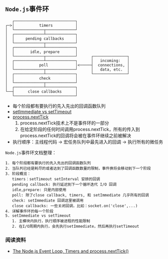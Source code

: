 ## `Node.js`事件环

```text
   ┌───────────────────────────┐
┌─>│           timers          │
│  └─────────────┬─────────────┘
│  ┌─────────────┴─────────────┐
│  │     pending callbacks     │
│  └─────────────┬─────────────┘
│  ┌─────────────┴─────────────┐
│  │       idle, prepare       │
│  └─────────────┬─────────────┘      ┌───────────────┐
│  ┌─────────────┴─────────────┐      │   incoming:   │
│  │           poll            │<─────┤  connections, │
│  └─────────────┬─────────────┘      │   data, etc.  │
│  ┌─────────────┴─────────────┐      └───────────────┘
│  │           check           │
│  └─────────────┬─────────────┘
│  ┌─────────────┴─────────────┐
└──┤      close callbacks      │
   └───────────────────────────┘
```

* 每个阶段都有要执行的先入先出的回调函数队列
* [setImmediate vs setTimeout](https://nodejs.org/en/docs/guides/event-loop-timers-and-nexttick/#setimmediate-vs-settimeout)
* [process.nextTick](https://nodejs.org/en/docs/guides/event-loop-timers-and-nexttick/#process-nexttick)
  1. process.nextTick技术上不是事件环的一部分
  2. 在给定阶段的任何时间调用process.nextTick，所有的传入到process.nextTick的回调将会被在事件环继续之前被解决
* 执行顺序：主线程代码 -> 宏任务队列中最先进入的回调 -> 执行所有的微任务

`Node.js`事件环文档整理：

```text
1. 每个阶段都有要执行的先入先出的回调函数队列
2. 当队列已经是耗尽的或者达到了回调函数数量的限制，事件换将会移动到下一个阶段
3. 阶段概览：
   timers：setTimeout setInterval 安排的回调
   pending callback: 执行延迟到下一个循环迭代 I/O 回调
   idle,prepare: 只是内部使用
   poll: 除了close callback, timers, 和 setImmediate 几乎所有的回调
   check: setImmediate 回调这里被调用
   close callbacks: 一些关闭回调，比如：socket.on('close',...)
4. 详解事件环的每一个阶段
5. setImmediate vs setTimeout
   1. 主模块内执行，执行顺序被进程的性能限制
   2. 在I/O周期内执行，会先执行setImmediate，然后再执行setTimeout
```

### 阅读资料

* [The Node.js Event Loop, Timers and process.nextTick()](https://nodejs.org/en/docs/guides/event-loop-timers-and-nexttick/#:~:text=The%20event%20loop%20is%20what,operations%20executing%20in%20the%20background.)